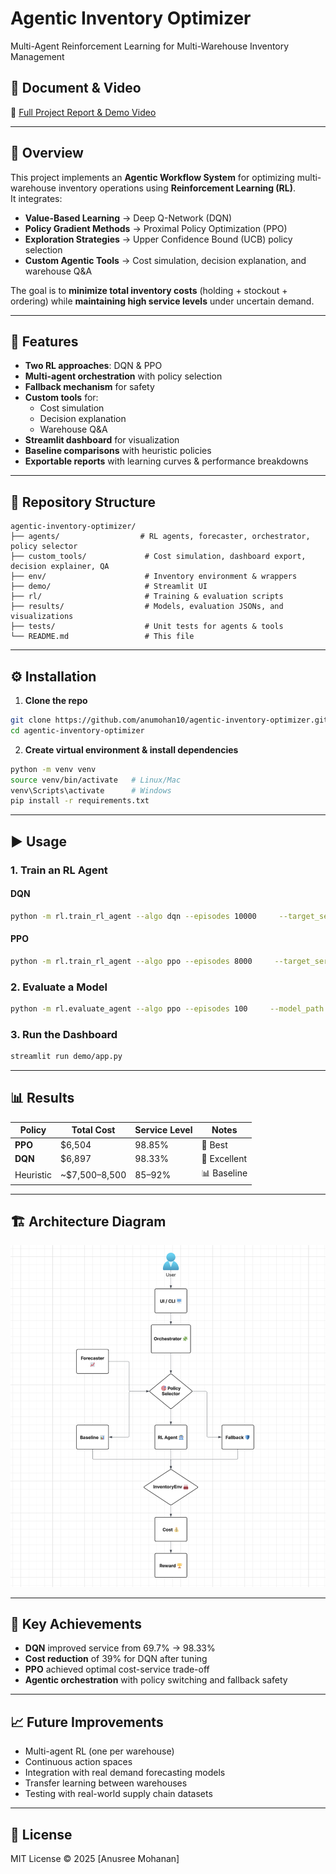 # **Agentic Inventory Optimizer**  
Multi-Agent Reinforcement Learning for Multi-Warehouse Inventory Management  

## 📄 Document & Video  
📂 [Full Project Report & Demo Video](https://drive.google.com/drive/folders/1aJ4H1QL0WVTq_6gisrFbf9HYY5Pd5Psi?usp=drive_link)  

---

## 📌 Overview  
This project implements an **Agentic Workflow System** for optimizing multi-warehouse inventory operations using **Reinforcement Learning (RL)**.  
It integrates:  
- **Value-Based Learning** → Deep Q-Network (DQN)  
- **Policy Gradient Methods** → Proximal Policy Optimization (PPO)  
- **Exploration Strategies** → Upper Confidence Bound (UCB) policy selection  
- **Custom Agentic Tools** → Cost simulation, decision explanation, and warehouse Q&A  

The goal is to **minimize total inventory costs** (holding + stockout + ordering) while **maintaining high service levels** under uncertain demand.  

---

## 🚀 Features  
- **Two RL approaches**: DQN & PPO  
- **Multi-agent orchestration** with policy selection  
- **Fallback mechanism** for safety  
- **Custom tools** for:  
  - Cost simulation  
  - Decision explanation  
  - Warehouse Q&A  
- **Streamlit dashboard** for visualization  
- **Baseline comparisons** with heuristic policies  
- **Exportable reports** with learning curves & performance breakdowns  

---

## 📂 Repository Structure  
```
agentic-inventory-optimizer/
├── agents/                  # RL agents, forecaster, orchestrator, policy selector
├── custom_tools/             # Cost simulation, dashboard export, decision explainer, QA
├── env/                      # Inventory environment & wrappers
├── demo/                     # Streamlit UI
├── rl/                       # Training & evaluation scripts
├── results/                  # Models, evaluation JSONs, and visualizations
├── tests/                    # Unit tests for agents & tools
└── README.md                 # This file
```

---

## ⚙️ Installation  
1. **Clone the repo**  
```bash
git clone https://github.com/anumohan10/agentic-inventory-optimizer.git
cd agentic-inventory-optimizer
```  
2. **Create virtual environment & install dependencies**  
```bash
python -m venv venv
source venv/bin/activate   # Linux/Mac
venv\Scripts\activate      # Windows
pip install -r requirements.txt
```

---

## ▶️ Usage  

### **1. Train an RL Agent**  
#### DQN  
```bash
python -m rl.train_rl_agent --algo dqn --episodes 10000     --target_service 0.92 --below_target_mult 12.0 --seed 42
```  
#### PPO  
```bash
python -m rl.train_rl_agent --algo ppo --episodes 8000     --target_service 0.92 --below_target_mult 8.0 --seed 0
```  

### **2. Evaluate a Model**  
```bash
python -m rl.evaluate_agent --algo ppo --episodes 100     --model_path results/models/ppo_best_98_service.zip
```  

### **3. Run the Dashboard**  
```bash
streamlit run demo/app.py
```

---

## 📊 Results  

| Policy     | Total Cost     | Service Level | Notes       |
|------------|---------------|--------------|-------------|
| **PPO**   | $6,504         | 98.85%       | 🥇 Best     |
| **DQN**   | $6,897         | 98.33%       | 🥈 Excellent|
| Heuristic | ~$7,500–8,500  | 85–92%       | 📊 Baseline |

---

## 🏗 Architecture Diagram  
![Architecture Diagram](results/architecture.png)  

---

## 📌 Key Achievements  
- **DQN** improved service from 69.7% → 98.33%  
- **Cost reduction** of 39% for DQN after tuning  
- **PPO** achieved optimal cost-service trade-off  
- **Agentic orchestration** with policy switching and fallback safety  

---

## 📈 Future Improvements  
- Multi-agent RL (one per warehouse)  
- Continuous action spaces  
- Integration with real demand forecasting models  
- Transfer learning between warehouses  
- Testing with real-world supply chain datasets  

---

## 📜 License  
MIT License © 2025 [Anusree Mohanan]  
